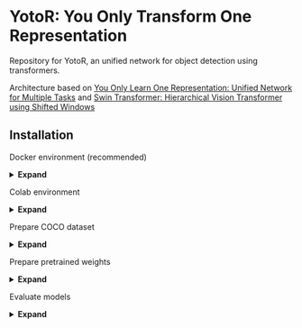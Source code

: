 # YotoR: You Only Transform One Representation
Repository for YotoR, an unified network for object detection using transformers.


Architecture based on [You Only Learn One Representation: Unified Network for Multiple Tasks](https://arxiv.org/abs/2105.04206) and [Swin Transformer: Hierarchical Vision Transformer using Shifted Windows](https://arxiv.org/pdf/2103.14030.pdf)

## Installation

Docker environment (recommended)
<details><summary> <b>Expand</b> </summary>

```
# create the docker container, you can change the share memory size if you have more.
nvidia-docker run --name swyolor -it -v your_coco_path/:/coco/ -v your_code_path/:/swyolor --shm-size=64g nvcr.io/nvidia/pytorch:20.11-py3

# apt install required packages
apt update
apt install -y zip htop screen libgl1-mesa-glx

# pip install required packages
pip install seaborn thop timm

# install mish-cuda if you want to use mish activation
# https://github.com/thomasbrandon/mish-cuda
# https://github.com/JunnYu/mish-cuda
cd /
git clone https://github.com/JunnYu/mish-cuda
cd mish-cuda
python setup.py build install

# install pytorch_wavelets if you want to use dwt down-sampling module
# https://github.com/fbcotter/pytorch_wavelets
cd /
git clone https://github.com/fbcotter/pytorch_wavelets
cd pytorch_wavelets
pip install .

# go to code folder
cd /YotoR
```

</details>

Colab environment
<details><summary> <b>Expand</b> </summary>
  
```
apt update
apt install -y zip htop screen libgl1-mesa-glx

cd YotoR

# pip install required packages
pip install -qr requirements.txt

# install mish-cuda if you want to use mish activation
# https://github.com/thomasbrandon/mish-cuda
# https://github.com/JunnYu/mish-cuda
git clone https://github.com/JunnYu/mish-cuda
cd mish-cuda
python setup.py build install
cd ..

# install pytorch_wavelets if you want to use dwt down-sampling module
# https://github.com/fbcotter/pytorch_wavelets
git clone https://github.com/fbcotter/pytorch_wavelets
cd pytorch_wavelets
pip install .
cd ..
```

</details>

Prepare COCO dataset
<details><summary> <b>Expand</b> </summary>

```
cd /YotoR
bash scripts/get_coco.sh
```

</details>

Prepare pretrained weights
<details><summary> <b>Expand</b> </summary>

```
pip install gdown
gdown --id 1kgxZcOo1PUBo1Q6wFrbsAg0JsiJnz_ra
gdown --id 184Ed_y-QvB6ulC3-Y5Qhm8M552Vj4K27
gdown --id 1fTwLWHLuwPZTfJXaCh1WY4uEZ8smg8-6
gdown --id 1dkW_l9yK6tsaHQIR9aCa2S1_e8KYBDxm
```

</details>

Evaluate models
<details><summary> <b>Expand</b> </summary>

```
cd /YotoR
python testing.py --data data/coco.yaml --task 'test' --img 1280 --batch 1 --conf 0.001 --iou 0.65 --device 0 --cfg cfg/yolor_p6.cfg --weights 'best_yolor_p6.pt' --name yolor_p6_test --save-txt --save-json
python testing.py --data data/coco.yaml --task 'test' --img 1280 --batch 1 --conf 0.001 --iou 0.65 --device 0 --cfg cfg/yotor_Tp5.cfg --weights 'best_tp5.pt' --name yotor_tp5_test```
python testing.py --data data/coco.yaml --task 'test' --img 1280 --batch 1 --conf 0.001 --iou 0.65 --device 0 --cfg cfg/yotor_Bp4.cfg --weights 'best_bp4.pt' --name yotor_bp4_test
python testing.py --data data/coco.yaml --task 'test' --img 1280 --batch 1 --conf 0.001 --iou 0.65 --device 0 --cfg cfg/yotor_Bb4.cfg --weights 'best_bb4.pt' --name yotor_bb4_test
</details>
